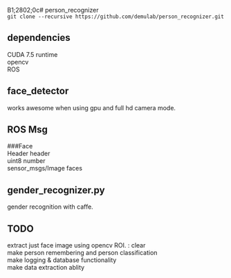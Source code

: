 B1;2802;0c# person_recognizer  
```git clone --recursive https://github.com/demulab/person_recognizer.git```  
## dependencies  
CUDA 7.5 runtime  
opencv  
ROS  
## face_detector  
works awesome when using gpu and full hd camera mode.  
## ROS Msg  
###Face  
Header header  
uint8 number  
sensor_msgs/Image faces  
## gender_recognizer.py  
gender recognition with caffe.  
## TODO  
extract just face image using opencv ROI. : clear  
make person remembering and person classification  
make logging & database functionality  
make data extraction ablity  
